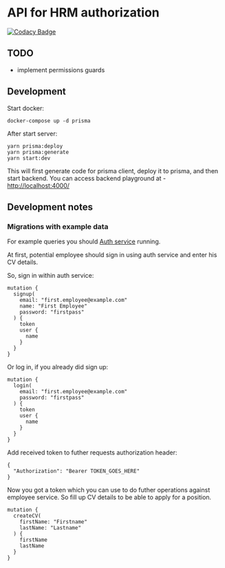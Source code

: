 # API for HRM authorization

[![Codacy Badge](https://api.codacy.com/project/badge/Grade/9c011f88df0e4792be032abcef6d8eda)](https://www.codacy.com/app/cloudhrm/employee?utm_source=github.com&utm_medium=referral&utm_content=cloudhrm/employee&utm_campaign=Badge_Grade)

## TODO

- implement permissions guards

## Development

Start docker:

```
docker-compose up -d prisma
```

After start server:

```
yarn prisma:deploy
yarn prisma:generate
yarn start:dev
```

This will first generate code for prisma client, deploy it to prisma, and then start backend.
You can access backend playground at - [http://localhost:4000/](http://localhost:4000/)

## Development notes

### Migrations with example data

For example queries you should [Auth service](https://github.com/cloudhrm/auth) running.

At first, potential employee should sign in using auth service and enter his CV details.

So, sign in within auth service:

```
mutation {
  signup(
    email: "first.employee@example.com"
    name: "First Employee"
    password: "firstpass"
  ) {
    token
    user {
      name
    }
  }
}
```

Or log in, if you already did sign up:

```
mutation {
  login(
    email: "first.employee@example.com"
    password: "firstpass"
  ) {
    token
    user {
      name
    }
  }
}
```

Add received token to futher requests authorization header:

```
{
  "Authorization": "Bearer TOKEN_GOES_HERE"
}
```

Now you got a token which you can use to do futher operations against employee service.
So fill up CV details to be able to apply for a position.

```
mutation {
  createCV(
    firstName: "Firstname"
    lastName: "Lastname"
  ) {
    firstName
    lastName
  }
}
```
